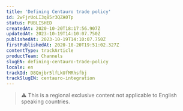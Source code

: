 ```yaml
---
title: 'Defining Centauro trade policy'
id: 2wFjrUoLI3q85r3QZA0Tp
status: PUBLISHED
createdAt: 2020-10-20T18:17:56.907Z
updatedAt: 2023-10-19T14:10:07.750Z
publishedAt: 2023-10-19T14:10:07.750Z
firstPublishedAt: 2020-10-20T19:51:02.327Z
contentType: trackArticle
productTeam: Channels
slugEN: defining-centauro-trade-policy
locale: en
trackId: D8Qnjbr5lfLkUfMRhsfbj
trackSlugEN: centauro-integration
---
```


>⚠️ This is a regional exclusive content not applicable to 
> English speaking countries.
